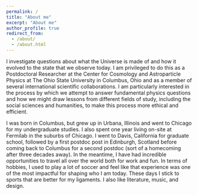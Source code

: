 ```yaml
---
permalink: /
title: "About me"
excerpt: "About me"
author_profile: true
redirect_from: 
  - /about/
  - /about.html
---
```


I investigate questions about what the Universe is made of and how it evolved to the state that we observe today.  I am privileged to do this as a Postdoctoral Researcher at the Center for Cosmology and Astroparticle Physics at The Ohio State University in Columbus, Ohio and as a member of several international scientific collaborations.  I am particularly interested in the process by which we attempt to answer fundamental physics questions and how we might draw lessons from different fields of study, including the social sciences and humanities, to make this process more ethical and efficient.

I was born in Columbus, but grew up in Urbana, Illinois and went to Chicago for my undergraduate studies.  I also spent one year living on-site at Fermilab in the suburbs of Chicago.  I went to Davis, California for graduate school, followed by a first postdoc post in Edinburgh, Scotland before coming back to Columbus for a second postdoc (sort of a homecoming after three decades away).  In the meantime, I have had incredible opportunities to travel all over the world both for work and fun.  In terms of hobbies, I used to play a lot of soccer and feel like that experience was one of the most impactful for shaping who I am today. These days I stick to sports that are better for my ligaments. I also like literature, music, and design.
